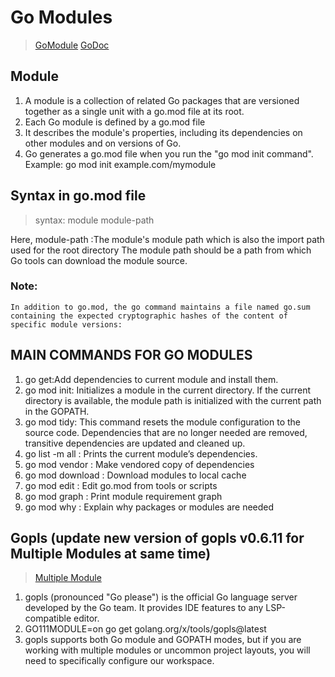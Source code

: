 # Go Modules

>[GoModule](https://blog.golang.org/using-go-modules)
>[GoDoc](https://golang.org/doc/modules/gomod-ref)

## Module
1. A module is a collection of related Go packages that are versioned together as a single unit with a go.mod file at its root.
1. Each Go module is defined by a go.mod file 
1. It describes the module's properties, including its dependencies on other modules and on versions of Go.
1. Go generates a go.mod file when you run the "go mod init command". 
   Example: go mod init example.com/mymodule

## Syntax in go.mod file
   >syntax: module module-path
   
  Here, module-path :The module's module path which is also the import path used for the  root directory
  The module path should be a path from which Go tools can download the module source. 

### Note:
    In addition to go.mod, the go command maintains a file named go.sum containing the expected cryptographic hashes of the content of specific module versions:

## MAIN COMMANDS FOR GO MODULES

1. go get:Add dependencies to current module and install them.
1. go mod init: Initializes a module in the current directory. If the current directory is available, the module path is initialized with the current path in the GOPATH.
1. go mod tidy: This command resets the module configuration to the source code. Dependencies that are no longer needed are removed, transitive dependencies are updated and cleaned up.
1. go list -m all  :   Prints the current module’s dependencies.
1. go mod vendor   :   Make vendored copy of dependencies
1. go mod download :   Download modules to local cache
1. go mod edit     :   Edit go.mod from tools or scripts
1. go mod graph    :   Print module requirement graph
1. go mod why      :   Explain why packages or modules are needed


## Gopls (update new version of gopls v0.6.11 for Multiple Modules at same time)

>[Multiple Module](https://github.com/golang/tools/tree/master/gopls)

1. gopls (pronounced "Go please") is the official Go language server developed by the Go team. It provides IDE features to any LSP-compatible editor.
1. GO111MODULE=on go get golang.org/x/tools/gopls@latest
1. gopls supports both Go module and GOPATH modes, but if you are working with multiple modules or uncommon project layouts, you will need to specifically configure our workspace.